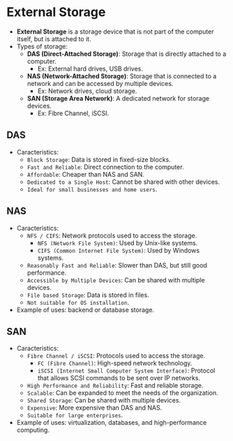 # External Storage

- **External Storage** is a storage device that is not part of the computer itself, but is attached to it.
- Types of storage:
  - **DAS (Direct-Attached Storage)**: Storage that is directly attached to a computer.
    - Ex: External hard drives, USB drives.
  - **NAS (Network-Attached Storage)**: Storage that is connected to a network and can be accessed by multiple devices.
    - Ex: Network drives, cloud storage.
  - **SAN (Storage Area Network)**: A dedicated network for storage devices.
    - Ex: Fibre Channel, iSCSI.

## DAS

- Caracteristics:
  - `Block Storage`: Data is stored in fixed-size blocks.
  - `Fast and Reliable`: Direct connection to the computer.
  - `Affordable`: Cheaper than NAS and SAN.
  - `Dedicated to a Single Host`: Cannot be shared with other devices.
  - `Ideal for small businesses and home users`.

## NAS

- Caracteristics:
  - `NFS / CIFS`: Network protocols used to access the storage.
    - `NFS (Network File System)`: Used by Unix-like systems.
    - `CIFS (Common Internet File System)`: Used by Windows systems.
  - `Reasonably Fast and Reliable`: Slower than DAS, but still good performance.
  - `Accessible by Multiple Devices`: Can be shared with multiple devices.
  - `File based Storage`: Data is stored in files.
  - `Not suitable for OS installation`.
- Example of uses: backend or database storage.

## SAN

- Caracteristics:
  - `Fibre Channel / iSCSI`: Protocols used to access the storage.
    - `FC (Fibre Channel)`: High-speed network technology.
    - `iSCSI (Internet Small Computer System Interface)`: Protocol that allows SCSI commands to be sent over IP networks.
  - `High Performance and Reliability`: Fast and reliable storage.
  - `Scalable`: Can be expanded to meet the needs of the organization.
  - `Shared Storage`: Can be shared with multiple devices.
  - `Expensive`: More expensive than DAS and NAS.
  - `Suitable for large enterprises`.
- Example of uses: virtualization, databases, and high-performance computing.
